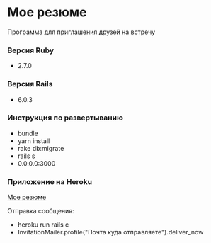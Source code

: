 # Мое резюме

Программа для приглашения друзей на встречу

### Версия Ruby

* 2.7.0

### Версия Rails

* 6.0.3

### Инструкция по развертыванию

* bundle
* yarn install
* rake db:migrate
* rails s
* 0.0.0.0:3000

### Приложение на Heroku

[Мое резюме](https://resume-tarasov.herokuapp.com/profiles/2)

Отправка сообщения:

* heroku run rails c
* InvitationMailer.profile("Почта куда отправляете").deliver_now
